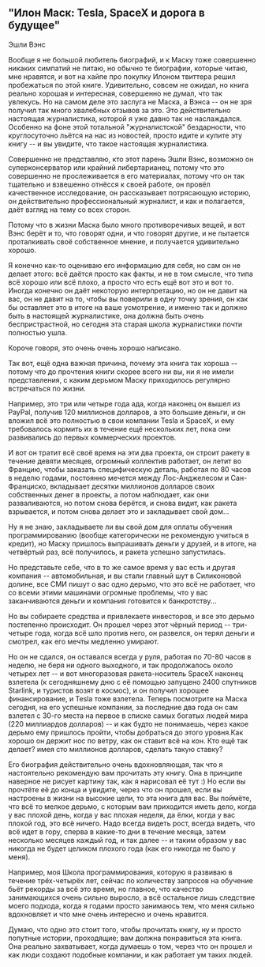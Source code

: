 ## "Илон Маск: Tesla, SpaceX и дорога в будущее"

Эшли Вэнс

Вообще я не большой любитель биографий, и к Маску тоже совершенно никаких симпатий не питаю, но обычно те биографии, которые читаю, мне нравятся, и вот на хайпе про покупку Илоном твиттера решил пробежаться по этой книге. Удивительно, совсем не ожидал, но книга реально хорошая и интересная, совершенно не думал, что так увлекусь. Но на самом деле это заслуга не Маска, а Вэнса -- он не зря получил так много хвалебных отзывов за это. Это действительно настоящая журналистика, которой я уже давно так не наслаждался. Особенно на фоне этой тотальной "журналистской" бездарности, что круглосуточно льётся на нас из новостей, просто идите и купите эту книгу -- и вы увидите, что такое настоящая журналистика.

Совершенно не представляю, кто этот парень Эшли Вэнс, возможно он суперконсерватор или крайний либертарианец, потому что это совершенно не прослеживается в его материалах, потому что он так тщательно и взвешенно отнёсся к своей работе, он провёл качественное исследование, он рассказывает потрясающую историю, он действительно профессиональный журналист, и как и полагается, даёт взгляд на тему со всех сторон.

Потому что в жизни Маска было много противоречивых вещей, и вот Вэнс берёт и то, что говорят одни, и что говорят другие, и не пытается проталкивать своё собственное мнение, и получается удивительно хорошо.

Я конечно как-то оцениваю его информацию для себя, но сам он не делает этого: всё даётся просто как факты, и не в том смысле, что типа всё хорошо или всё плохо, а просто что есть ещё вот это и вот то. Иногда конечно он даёт некоторую интерпретацию, но он не давит на вас, он не давит на то, чтобы вы поверили в одну точку зрения, он как бы оставляет это в итоге на ваше усмотрение, и именно так и должно быть в настоящей журналистике, она должна быть очень беспристрастной, но сегодня эта старая школа журналистики почти полностью ушла.

Короче говоря, это очень очень хорошо написано.

Так вот, ещё одна важная причина, почему эта книга так хороша -- потому что до прочтения книги скорее всего ни вы, ни я не имели представления, с каким дерьмом Маску приходилось регулярно встречаться по жизни.

Например, это три или четыре года ада, когда наконец он вышел из PayPal, получив 120 миллионов долларов, а это большие деньги, и он вложил всё это полностью в свои компании Tesla и SpaceX, и ему требовалось кормить их в течение ещё нескольких лет, пока они развивались до первых коммерческих проектов.

И вот он тратит всё своё время на эти два проекта, он строит ракету в течение девяти месяцев, огромный коллектив работает, он летит во Францию, чтобы заказать специфическую деталь, работая по 80 часов в неделю годами, постоянно мечется между Лос-Анджелесом и Сан-Франциско, вкладывает десятки миллионов долларов своих собственных денег в проекты, а потом наблюдает, как они разваливаются, но потом снова берётся, и снова видит, как ракета взрывается, и потом снова делает это и закладывает свой дом...

Ну я не знаю, закладываете ли вы свой дом для оплаты обучения программированию (вообще категорически не рекомендую учиться в кредит), но Маску пришлось выпрашивать деньги у друзей, и в итоге, на четвёртый раз, всё получилось, и ракета успешно запустилась.

Но представьте себе, что в то же самое время у вас есть и другая компания -- автомобильная, и вы стали главный шут в Силиконовой долине, все СМИ пишут о вас одно дерьмо, что это всё не работает, что со всеми этими машинами огромные проблемы, что у вас заканчиваются деньги и компания готовится к банкротству...

Но вы собираете средства и привлекаете инвесторов, и все это дерьмо постепенно происходит. Он прошел через этот чёрный период -- три-четыре года, когда всё шло против него, он развелся, он терял деньги и смотрел, как его мечты медленно умирают.

Но он не сдался, он оставался всегда у руля, работая по 70-80 часов в неделю, не беря ни одного выходного, и так продолжалось около четырех лет -- и вот многоразовая ракета-носитель SpaceX наконец взлетела (к сегодняшнему дню с её помощью запущено 2400 спутников Starlink, и туристов возят в космос), и он получил хорошее финансирование, и Tesla тоже взлетела. Теперь посмотрите на Маска сегодня, на его успешные компании, за последние два года он сам взлетел с 30-го места на первое в списке самых богатых людей мира (220 миллиардов долларов) -- и как будто не понимаешь, через какое дерьмо ему пришлось пройти, чтобы добраться до этого уровня.Как хорошо он держит нос по ветру, как он ставит всё на кон. Кто ещё так делает? имея сто миллионов долларов, сделать такую ставку?

Его биография действительно очень вдохновляющая, так что я настоятельно рекомендую вам прочитать эту книгу. Она в принципе наверное не рисует картину так, как я нарисовал её тут :) Но если вы прочтёте её до конца и увидите, через что он прошел, если вы настроены в жизни на высокие цели, то эта книга для вас. Вы поймёте, что всё то мелкое дерьмо, с которым вам приходится иметь дело, когда у вас плохой день, когда у вас плохая неделя, да ёлки, когда у вас плохой год, это всё ничего. Надо всегда видеть рост, всегда видеть, что всё идет в гору, сперва в какие-то дни в течение месяца, затем несколько месяцев каждый год, и так далее -- и таким образом у вас никогда не будет целиком плохого года (как его никогда не было у меня).

Например, моя Школа программирования, которую я развиваю в течение трёх-четырёх лет, сейчас по количеству запросов на обучение бьёт рекорды за всё это время, но главное, что качество занимающихся очень сильно выросло, а всё остальное лишь следствие моего подхода, когда я годами просто занимаюсь тем, что меня сильно вдохновляет и что мне очень интересно и очень нравится.

Думаю, что одно это стоит того, чтобы прочитать книгу, ну и просто попутные истории, проходящие; вам должна понравиться эта книга. Она реально захватывает, когда думаешь о том, через что он прошел и как люди создают подобные компании, и как работает ум таких людей.
